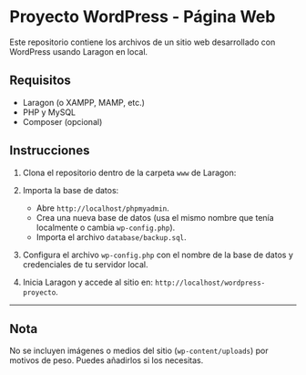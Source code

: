 # Proyecto WordPress - Página Web

Este repositorio contiene los archivos de un sitio web desarrollado con WordPress usando Laragon en local.

## Requisitos

- Laragon (o XAMPP, MAMP, etc.)
- PHP y MySQL
- Composer (opcional)

## Instrucciones

1. Clona el repositorio dentro de la carpeta `www` de Laragon:

2. Importa la base de datos:
   - Abre `http://localhost/phpmyadmin`.
   - Crea una nueva base de datos (usa el mismo nombre que tenía localmente o cambia `wp-config.php`).
   - Importa el archivo `database/backup.sql`.

3. Configura el archivo `wp-config.php` con el nombre de la base de datos y credenciales de tu servidor local.

4. Inicia Laragon y accede al sitio en: `http://localhost/wordpress-proyecto`.

---

## Nota

No se incluyen imágenes o medios del sitio (`wp-content/uploads`) por motivos de peso. Puedes añadirlos si los necesitas.